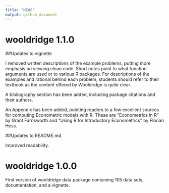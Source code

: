 ```yaml
---
title: "NEWS"
output: github_document
---
```


# wooldridge 1.1.0

##Updates to vignette

I removed written descriptions of the example problems, putting more emphasis on viewing clean code. Short notes point to what function arguments are used or to various R packages. For descriptions of the examples and rational behind each problem, students should refer to their textbook as the content offered by Wooldridge is quite clear.

A bibliography section has been added, including package citations and their authors.

An Appendix has been added, pointing readers to a few excellent sources for computing Econometric models with R. These are "Econometrics in R" by Grant Farnsworth and "Using R for Introductory Econometrics" by Florian Hess.

##Updates to README.md 

Improved readability.


# wooldridge 1.0.0

First version of wooldridge data package containing 105 data sets, documentation, and a vignette.

